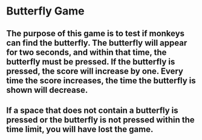 # Butterfly Game

## The purpose of this game is to test if monkeys can find the butterfly. The butterfly will appear for two seconds, and within that time, the butterfly must be pressed. If the butterfly is pressed, the score will increase by one. Every time the score increases, the time the butterfly is shown will decrease.


## If a space that does not contain a butterfly is pressed or the butterfly is not pressed within the time limit, you will have lost the game.